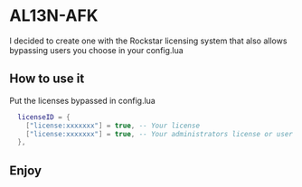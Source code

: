 # AL13N-AFK

I decided to create one with the Rockstar licensing system that also allows bypassing users you choose in your config.lua

## How to use it

Put the licenses bypassed in config.lua

```lua
  licenseID = {
    ["license:xxxxxxx"] = true, -- Your license
    ["license:xxxxxxx"] = true, -- Your administrators license or user you want
  },
```

## Enjoy
